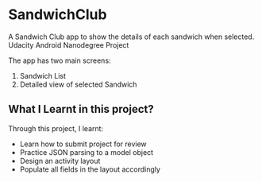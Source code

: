# SandwichClub
A Sandwich Club app to show the details of each sandwich when selected.
Udacity Android Nanodegree Project

The app has two main screens:
1. Sandwich List
2. Detailed view of selected Sandwich

<h2>What I Learnt in this project?</h2>
Through this project, I learnt:
<ul>
<li>Learn how to submit project for review</li>
<li>Practice JSON parsing to a model object</li>
<li>Design an activity layout</li>
<li>Populate all fields in the layout accordingly</li>
</ul>


